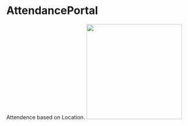 # AttendancePortal
Attendence based on Location.
<img src="https://drive.google.com/uc?export=view&id=1mTG2KrXNCvWPKWfp0Orn1ktgnn2VVfxJ" width=250>
